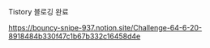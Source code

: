 

Tistory 블로깅 완료  

https://bouncy-snipe-937.notion.site/Challenge-64-6-20-8918484b330f47c1b67b332c16458d4e
